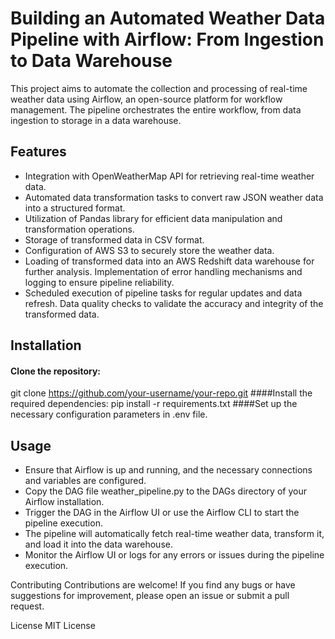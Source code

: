 # Building an Automated Weather Data Pipeline with Airflow: From Ingestion to Data Warehouse
This project aims to automate the collection and processing of real-time weather data using Airflow, an open-source platform for workflow management. The pipeline orchestrates the entire workflow, from data ingestion to storage in a data warehouse.

## Features
* Integration with OpenWeatherMap API for retrieving real-time weather data.
* Automated data transformation tasks to convert raw JSON weather data into a structured format.
* Utilization of Pandas library for efficient data manipulation and transformation operations.
* Storage of transformed data in CSV format.
* Configuration of AWS S3 to securely store the weather data.
* Loading of transformed data into an AWS Redshift data warehouse for further analysis.
Implementation of error handling mechanisms and logging to ensure pipeline reliability.
* Scheduled execution of pipeline tasks for regular updates and data refresh.
Data quality checks to validate the accuracy and integrity of the transformed data.
## Installation
#### Clone the repository:
git clone https://github.com/your-username/your-repo.git
####Install the required dependencies:
pip install -r requirements.txt
####Set up the necessary configuration parameters in .env file.
## Usage
* Ensure that Airflow is up and running, and the necessary connections and variables are configured.
* Copy the DAG file weather_pipeline.py to the DAGs directory of your Airflow installation.
* Trigger the DAG in the Airflow UI or use the Airflow CLI to start the pipeline execution.
* The pipeline will automatically fetch real-time weather data, transform it, and load it into the data warehouse.
* Monitor the Airflow UI or logs for any errors or issues during the pipeline execution.

Contributing
Contributions are welcome! If you find any bugs or have suggestions for improvement, please open an issue or submit a pull request.

License
MIT License

